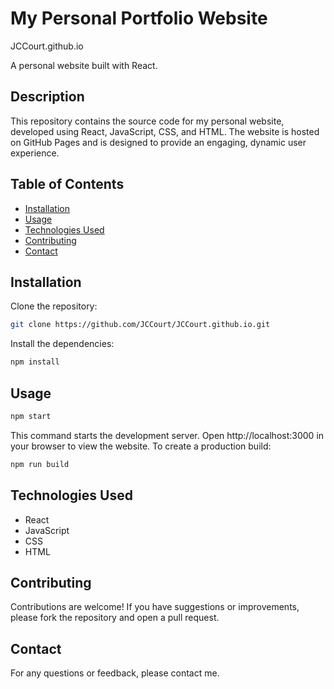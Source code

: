 # My Personal Portfolio Website

JCCourt.github.io

A personal website built with React.

## Description

This repository contains the source code for my personal website, developed using React, JavaScript, CSS, and HTML. The website is hosted on GitHub Pages and is designed to provide an engaging, dynamic user experience.

## Table of Contents

- [Installation](#installation)
- [Usage](#usage)
- [Technologies Used](#technologies-used)
- [Contributing](#contributing)
- [Contact](#contact)

## Installation

Clone the repository:

```bash
git clone https://github.com/JCCourt/JCCourt.github.io.git
```

Install the dependencies:

```bash
npm install
```

## Usage

```bash
npm start
```

This command starts the development server. Open http://localhost:3000 in your browser to view the website.
To create a production build:

```bash
npm run build
```

## Technologies Used

- React
- JavaScript
- CSS
- HTML

## Contributing

Contributions are welcome! If you have suggestions or improvements, please fork the repository and open a pull request.

## Contact

For any questions or feedback, please contact me.
